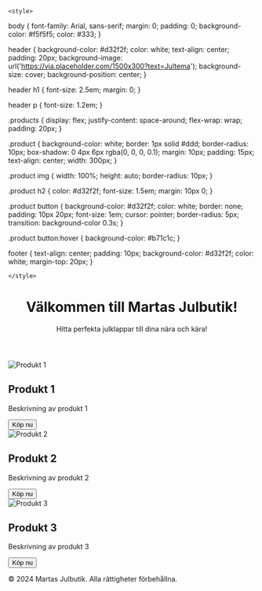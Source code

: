 <!DOCTYPE html>
<html lang="sv">
<head>
    <meta charset="UTF-8">
    <meta name="viewport" content="width=device-width, initial-scale=1.0">
    <title>Martas Julbutik</title>
    <link rel="stylesheet" href="style.css">

    <style>


body {
    font-family: Arial, sans-serif;
    margin: 0;
    padding: 0;
    background-color: #f5f5f5;
    color: #333;
}

header {
    background-color: #d32f2f;
    color: white;
    text-align: center;
    padding: 20px;
    background-image: url('https://via.placeholder.com/1500x300?text=Jultema');
    background-size: cover;
    background-position: center;
}

header h1 {
    font-size: 2.5em;
    margin: 0;
}

header p {
    font-size: 1.2em;
}

.products {
    display: flex;
    justify-content: space-around;
    flex-wrap: wrap;
    padding: 20px;
}

.product {
    background-color: white;
    border: 1px solid #ddd;
    border-radius: 10px;
    box-shadow: 0 4px 6px rgba(0, 0, 0, 0.1);
    margin: 10px;
    padding: 15px;
    text-align: center;
    width: 300px;
}

.product img {
    width: 100%;
    height: auto;
    border-radius: 10px;
}

.product h2 {
    color: #d32f2f;
    font-size: 1.5em;
    margin: 10px 0;
}

.product button {
    background-color: #d32f2f;
    color: white;
    border: none;
    padding: 10px 20px;
    font-size: 1em;
    cursor: pointer;
    border-radius: 5px;
    transition: background-color 0.3s;
}

.product button:hover {
    background-color: #b71c1c;
}

footer {
    text-align: center;
    padding: 10px;
    background-color: #d32f2f;
    color: white;
    margin-top: 20px;
}

    </style>
</head>
<body>
    <header>
        <h1>Välkommen till Martas Julbutik!</h1>
        <p>Hitta perfekta julklappar till dina nära och kära!</p>
    </header>
    <main>
        <section class="products">
            <div class="product">
                <img src="https://via.placeholder.com/150" alt="Produkt 1">
                <h2>Produkt 1</h2>
                <p>Beskrivning av produkt 1</p>
                <button>Köp nu</button>
            </div>
            <div class="product">
                <img src="https://via.placeholder.com/150" alt="Produkt 2">
                <h2>Produkt 2</h2>
                <p>Beskrivning av produkt 2</p>
                <button>Köp nu</button>
            </div>
            <div class="product">
                <img src="https://via.placeholder.com/150" alt="Produkt 3">
                <h2>Produkt 3</h2>
                <p>Beskrivning av produkt 3</p>
                <button>Köp nu</button>
            </div>
        </section>
    </main>
    <footer>
        <p>© 2024 Martas Julbutik. Alla rättigheter förbehållna.</p>
    </footer>
</body>
</html>
